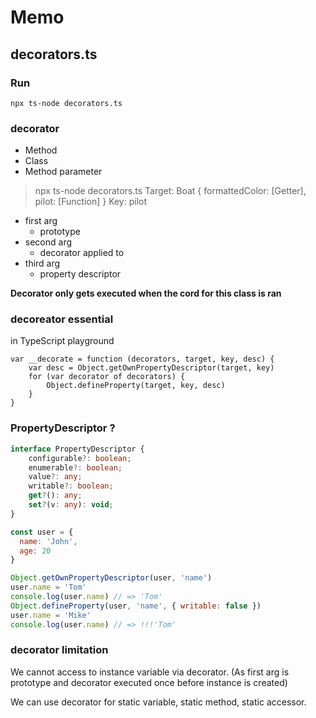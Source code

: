 # Memo

## decorators.ts

### Run

```
npx ts-node decorators.ts
```

### decorator
- Method
- Class
- Method parameter

> npx ts-node decorators.ts
> Target: Boat { formattedColor: [Getter], pilot: [Function] }
> Key: pilot

- first arg
  - prototype
- second arg
  - decorator applied to
- third arg
  - property descriptor

**Decorator only gets executed when the cord for this class is ran**

### decoreator essential
in TypeScript playground

```
var __decorate = function (decorators, target, key, desc) {
    var desc = Object.getOwnPropertyDescriptor(target, key)
    for (var decorator of decorators) {
        Object.defineProperty(target, key, desc)
    }
}
```

### PropertyDescriptor ?

```ts
interface PropertyDescriptor {
    configurable?: boolean;
    enumerable?: boolean;
    value?: any;
    writable?: boolean;
    get?(): any;
    set?(v: any): void;
}
```

```js
const user = {
  name: 'John',
  age: 20
}

Object.getOwnPropertyDescriptor(user, 'name')
user.name = 'Tom'
console.log(user.name) // => 'Tom'
Object.defineProperty(user, 'name', { writable: false })
user.name = 'Mike'
console.log(user.name) // => !!!'Tom'
```

### decorator limitation

We cannot access to instance variable via decorator.
(As first arg is prototype and decorator executed once before instance is created)

We can use decorator for static variable, static method, static accessor.
